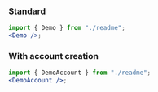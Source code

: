 ### Standard
```jsx
import { Demo } from "./readme";
<Demo />;
```

### With account creation

```jsx
import { DemoAccount } from "./readme";
<DemoAccount />;
```
